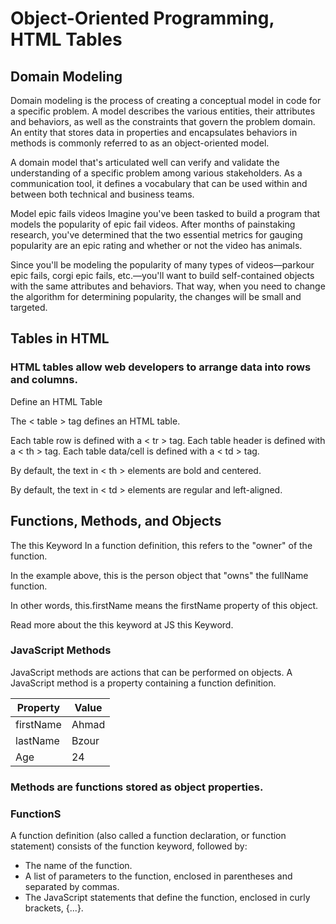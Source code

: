 # Object-Oriented Programming, HTML Tables

## Domain Modeling

Domain modeling is the process of creating a conceptual model in code for a specific problem. A model describes the various entities, their attributes and behaviors, as well as the constraints that govern the problem domain. An entity that stores data in properties and encapsulates behaviors in methods is commonly referred to as an object-oriented model.

A domain model that's articulated well can verify and validate the understanding of a specific problem among various stakeholders. As a communication tool, it defines a vocabulary that can be used within and between both technical and business teams.

Model epic fails videos
Imagine you've been tasked to build a program that models the popularity of epic fail videos. After months of painstaking research, you've determined that the two essential metrics for gauging popularity are an epic rating and whether or not the video has animals.

Since you'll be modeling the popularity of many types of videos—parkour epic fails, corgi epic fails, etc.—you'll want to build self-contained objects with the same attributes and behaviors. That way, when you need to change the algorithm for determining popularity, the changes will be small and targeted.

## Tables in HTML

### HTML tables allow web developers to arrange data into rows and columns.

Define an HTML Table

The < table > tag defines an HTML table.

Each table row is defined with a < tr > tag. Each table header is defined with a < th > tag. Each table data/cell is defined with a < td > tag.

By default, the text in < th > elements are bold and centered.

By default, the text in < td > elements are regular and left-aligned.

## Functions, Methods, and Objects

The this Keyword
In a function definition, this refers to the "owner" of the function.

In the example above, this is the person object that "owns" the fullName function.

In other words, this.firstName means the firstName property of this object.

Read more about the this keyword at JS this Keyword.

### JavaScript Methods

JavaScript methods are actions that can be performed on objects.
A JavaScript method is a property containing a function definition.

| Property | Value |
| ------------ | ------------- |
| firstName | Ahmad |
| lastName | Bzour |
| Age | 24 |

### Methods are functions stored as object properties.

### FunctionS 

A function definition (also called a function declaration, or function statement) consists of the function keyword, followed by:

- The name of the function.
- A list of parameters to the function, enclosed in parentheses and separated by commas.
- The JavaScript statements that define the function, enclosed in curly brackets, {...}.